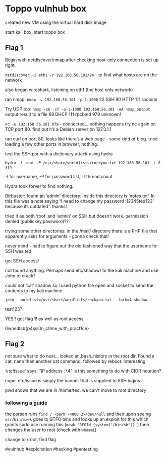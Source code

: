 # Toppo vulnhub box
created new VM using the virtual hard disk image

start kali box, start toppo box

## Flag 1
Begin with netdiscover/nmap after checking host-only connection is set up right.

`netdiscover -i eth1 -r 192.168.56.101/24` - to find what hosts are on the network

also began wireshark, listening on eth1 (the host only network)

ran nmap:  `nmap -v 192.168.56.101 -p 1-1000`
22 SSH
80 HTTP
111 rpcbind

Try UDP too:  `nmap -sU -sT -p 1-1000 192.168.56.101 -oA nmap_output`
output result to a file
68 DHCP
111 rpcbind
979 unknown!

`nc -u 192.168.56.101 979` - connected… nothing happens
try nc again on TCP port 80.  find out it’s a Debian server on 127.0.1.1

ran curl on port 80, looks like there’s a web page - some kind of blog.  tried loading a few other ports in browser, nothing.

test the SSH por with a dictionary attack using hydra

`hydra -l root -P /usr/share/worldlists/rockyou.txt 192.168.56.101 -t 8 ssh`

-l for username, -P for password list, -t thread count

Hydra took forver to find nothing.

Dirbuster:
found an ‘admin’ directory.  Inside this directory is ‘notes.txt’.  In this file was a note saying “I need to change my password ‘12345ted123’ because its outdated”.  thanks!

tried it as both ‘root’ and ‘admin’ on SSH but doesn’t work.  permission denied (publickey,password)??

trying some other directories.  in the /mail/ directory there is a PHP file that apparently asks for arguments - gonna check that!

never mind - had to figure out the old fashioned way that the username for SSH was ted

got SSH access!

not found anything.  Perhaps send etc/shadow/ to the kali machine and use John to crack?

could not ‘cat’ shadow so I used python file open and socket to send the contents to my kali machine.

`john --wordlist=/usr/share/wordlists/rockyou.txt --fork=4 shadow`

test123?

YES!! got flag 1! as well as root access

0wnedlab{p4ssi0n_c0me_with_pract1ce}

## Flag 2
not sure what to do next… looked at .bash_history in the root dir.  Found a cat, nano then another cat command.  followed by reboot.  Interesting

‘etc/issue’ says:  “IP address : \4” is this something to do with CIDR notation?

nope.  etc/issue is simply the banner that is supplied to SSH logins

pwd shows that we are in /home/ted.  we can't move to root directory

### following a guide
the person runs `find / -perm -4000 2>/dev/null`
and then upon seeing `usr/bin/mawk` goes to GTFO bins and looks up an exploit for this which grants sudo use
running this (`mawk 'BEGIN {system("/bin/sh")}'`) then changes the user to root (check with `whoami`)

change to /root, find flag

#vulnhub #exploitation #hacking #pentesting
